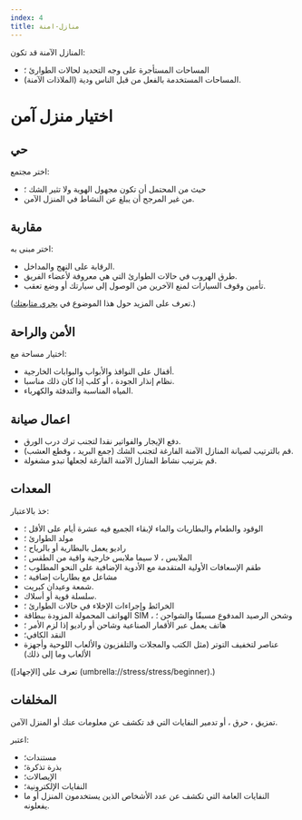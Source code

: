 ```yaml
---
index: 4
title: منازل-امنة
---
```

المنازل الآمنة قد تكون:

*   المساحات المستأجرة على وجه التحديد لحالات الطوارئ ؛
*   المساحات المستخدمة بالفعل من قبل الناس ودية (الملاذات الآمنة).

# اختيار منزل آمن

## حي

اختر مجتمع:

*   حيث من المحتمل أن تكون مجهول الهوية ولا تثير الشك ؛
*   من غير المرجح أن يبلغ عن النشاط في المنزل الآمن.

## مقاربة

اختر مبنى به:

*   الرقابة على النهج والمداخل.
*   طرق الهروب في حالات الطوارئ التي هي معروفة لأعضاء الفريق.
*   تأمين وقوف السيارات لمنع الآخرين من الوصول إلى سيارتك أو وضع تعقب.

(تعرف على المزيد حول هذا الموضوع في [يجري متابعتك](umbrella://work/being-followed/expert).)

## الأمن والراحة

اختيار مساحة مع:

*   أقفال على النوافذ والأبواب والبوابات الخارجية.
*   نظام إنذار الجودة ، أو كلب إذا كان ذلك مناسبا.
*   المياه المناسبة والتدفئة والكهرباء.

## اعمال صيانة

*   دفع الإيجار والفواتير نقدا لتجنب ترك درب الورق.
*   قم بالترتيب لصيانة المنازل الآمنة الفارغة لتجنب الشك (جمع البريد ، وقطع العشب).
*   قم بترتيب نشاط المنازل الآمنة الفارغة لجعلها تبدو مشغولة.

## المعدات

خذ بالاعتبار:

*   الوقود والطعام والبطاريات والماء لإبقاء الجميع فيه عشرة أيام على الأقل ؛
*   مولد الطوارئ ؛
*   راديو يعمل بالبطارية أو بالرياح ؛
*   الملابس ، لا سيما ملابس خارجية واقية من الطقس ؛
*   طقم الإسعافات الأولية المتقدمة مع الأدوية الإضافية على النحو المطلوب ؛
*   مشاعل مع بطاريات إضافية ؛
*   شمعة وعيدان كبريت.
*   سلسلة قوية أو أسلاك.
*   الخرائط وإجراءات الإخلاء في حالات الطوارئ ؛
*   الهواتف المحمولة المزودة ببطاقة SIM ، وشحن الرصيد المدفوع مسبقًا والشواحن ؛
*   هاتف يعمل عبر الأقمار الصناعية وشاحن أو راديو إذا لزم الأمر ؛
*   النقد الكافي؛
*   عناصر لتخفيف التوتر (مثل الكتب والمجلات والتلفزيون والألعاب اللوحية وأجهزة الألعاب وما إلى ذلك)

(تعرف على [الإجهاد] (umbrella://stress/stress/beginner).)

## المخلفات

تمزيق ، حرق ، أو تدمير النفايات التي قد تكشف عن معلومات عنك أو المنزل الآمن.

اعتبر:

*   مستندات؛
*   بذرة تذكرة؛
*   الإيصالات؛
*   النفايات الإلكترونية؛
*   النفايات العامة التي تكشف عن عدد الأشخاص الذين يستخدمون المنزل أو ما يفعلونه.